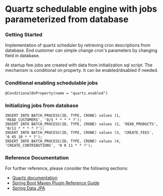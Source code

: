 # Quartz schedulable engine with jobs parameterized from database

### Getting Started

Implementation of quartz scheduler by retrieving cron descriptions from database. End customer can simple change cron's parameters by changing field in database.

At startup few jobs are created with data from initialization sql script. The mechanism is conditional on property. It can be enabled/disabled if needed.

### Conditional enabling schedulable jobs
```
@ConditionalOnProperty(name = "quartz.enabled")
```

### Initializing jobs from database

```
INSERT INTO BATCH_PROCESS(ID, TYPE, CRONE) values (1, 'READ_CUSTOMERS', '0/5 * * * * ?');
INSERT INTO BATCH_PROCESS(ID, TYPE, CRONE) values (2, 'READ_PRODUCTS', '0/11 * * * * ?');
INSERT INTO BATCH_PROCESS(ID, TYPE, CRONE) values (3, 'CREATE_FEES', '0 45 10 * * ?');
INSERT INTO BATCH_PROCESS(ID, TYPE, CRONE) values (4, 'CREATE_CONTRIBUTIONS', '0 0 11 * * ?');
```



### Reference Documentation
For further reference, please consider the following sections:

* [Quartz documentation](http://www.quartz-scheduler.org/documentation/)
* [Spring Boot Maven Plugin Reference Guide](https://docs.spring.io/spring-boot/docs/2.7.0/maven-plugin/reference/html/)
* [Spring Data JPA](https://docs.spring.io/spring-boot/docs/2.7.0/reference/htmlsingle/#data.sql.jpa-and-spring-data)

